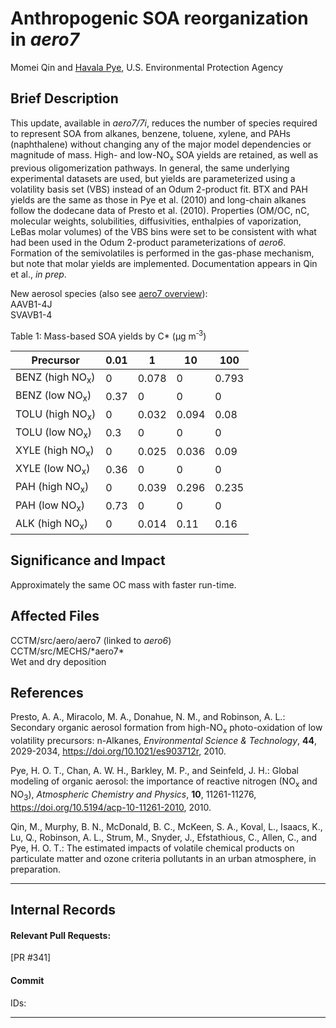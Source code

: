 # Anthropogenic SOA reorganization in *aero7*

Momei Qin and [Havala Pye](mailto:pye.havala@epa.gov), U.S. Environmental Protection Agency

## Brief Description
This update, available in *aero7/7i*, reduces the number of species required
to represent SOA from alkanes, benzene, toluene, xylene, and PAHs (naphthalene)
without changing any of the major model dependencies or magnitude of mass. High- and low-NO<sub>x</sub> SOA yields 
are retained, as well as previous oligomerization pathways. In general, the same underlying experimental datasets are
used, but yields are parameterized using a volatility basis set (VBS) instead of an Odum 2-product fit.
BTX and PAH yields are the same as those in Pye et al. (2010) and long-chain alkanes follow
the dodecane data of Presto et al. (2010). Properties (OM/OC, nC, molecular weights, 
solubilities, diffusivities, enthalpies of vaporization, LeBas molar volumes) of the VBS bins
were set to be consistent with what had been used in the Odum 2-product parameterizations
of *aero6*. Formation of the semivolatiles is performed in the gas-phase mechanism, but note
that molar yields are implemented. Documentation appears in Qin et al., *in prep*. 

New aerosol species (also see [aero7 overview](CMAQv5.3_aero7_overview.md)):  
AAVB1-4J  
SVAVB1-4  

Table 1: Mass-based SOA yields by C* (&#956;g&nbsp;m<sup>&#8209;3</sup>)

|	Precursor		|	0.01	|	1	|	10	|	100	|
|	------	|		------	|	------	|	------	|	------	|
|	BENZ (high NO<sub>x</sub>)	|		0	|	0.078	|	0	|	0.793	|
|	BENZ (low NO<sub>x</sub>)	|		0.37	|	0	|	0	|	0	|
|	TOLU (high NO<sub>x</sub>)	|		0	|	0.032	|	0.094	|	0.08	|
|	TOLU (low NO<sub>x</sub>)	|		0.3	|	0	|	0	|	0	|
|	XYLE (high NO<sub>x</sub>)	|		0	|	0.025	|	0.036	|	0.09	|
|	XYLE (low NO<sub>x</sub>)	|		0.36	|	0	|	0	|	0	|
|	PAH (high NO<sub>x</sub>)	|		0	|	0.039	|	0.296	|	0.235	|
|	PAH (low NO<sub>x</sub>)	|		0.73	|	0	|	0	|	0	|
|	ALK (high NO<sub>x</sub>) 	|		0	|	0.014	|	0.11	|	0.16	|
            

## Significance and Impact
 Approximately the same OC mass with faster run-time.                      

## Affected Files
CCTM/src/aero/aero7 (linked to *aero6*)  
CCTM/src/MECHS/\*aero7\*                        
Wet and dry deposition  

## References

Presto, A. A., Miracolo, M. A., Donahue, N. M., and Robinson, A. L.: Secondary organic aerosol formation from high-NO<sub>x</sub> photo-oxidation of low volatility precursors: n-Alkanes, 
*Environmental Science & Technology*, **44**, 2029-2034, https://doi.org/10.1021/es903712r, 2010.

Pye, H. O. T., Chan, A. W. H., Barkley, M. P., and Seinfeld, J. H.: Global modeling of organic aerosol: the importance of reactive nitrogen (NO<sub>x</sub> and NO<sub>3</sub>), *Atmospheric Chemistry and Physics*, **10**, 11261-11276, https://doi.org/10.5194/acp-10-11261-2010, 2010.    

Qin, M., Murphy, B. N., McDonald, B. C., McKeen, S. A., Koval, L., Isaacs, K., Lu, Q., Robinson, A. L., Strum, M., Snyder, J., Efstathious, C., Allen, C., and Pye, H. O. T.: The estimated impacts of volatile chemical products on particulate matter and ozone criteria pollutants in an urban atmosphere, in preparation.

-----
## Internal Records
#### Relevant Pull Requests:
[PR #341]

#### Commit 
IDs:                        


-----

